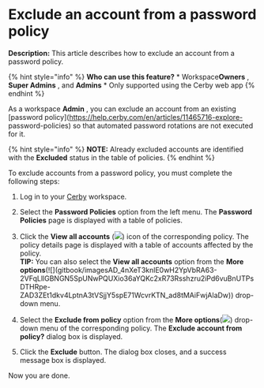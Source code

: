 # Exclude an account from a password policy

**Description:** This article describes how to exclude an account from a password policy.

{% hint style="info" %} **Who can use this feature?** * Workspace**Owners** ,
**Super Admins** , and **Admins** * Only supported using the Cerby web app {%
endhint %}

As a workspace **Admin** , you can exclude an account from an existing
[password policy](https://help.cerby.com/en/articles/11465716-explore-
password-policies) so that automated password rotations are not executed for
it.

{% hint style="info" %} **NOTE:** Already excluded accounts are identified
with the **Excluded** status in the table of policies. {% endhint %}

To exclude accounts from a password policy, you must complete the following
steps:

  1. Log in to your [Cerby](https://app.cerby.com/) workspace.

  2. Select the **Password Policies** option from the left menu. The **Password Policies** page is displayed with a table of policies.

  3. Click the **View all accounts** (![](https://downloads.intercomcdn.com/i/o/pc0ldyqu/1543947840/ebbf636d8d130abbb6c639a3f2d9/AD_4nXcPIqP-56DNIhh9Dn7gqcWeTHtmBKufYHqQs4op-rCPHVmeM0ilkjUpG1Fiotv8JLhThVFCrt5O8l130q7prKRoNerp750jxv31sgznh2PcxUGd9cMZf1uxI-oGZXXozUELbw7bkQ?expires=1748389500&signature=7a58f414a877e551397224b6203a6af2506360aaab14e975c0da87469b3f9d55&req=dSUjFcB6molbWfMU3HP0gIm%2Bx%2BD1gGr27ieYFsQ8TB4pBWxtuSQ%3D%0A)) icon of the corresponding policy. The policy details page is displayed with a table of accounts affected by the policy.  
**TIP:** You can also select the **View all accounts** option from the **More
options**(![](gitbook/imagesAD_4nXeT3knlE0wH2YpVbRA63-2VFqLllGBNGN5SpUNwPQUXio36aYQKc2xR73Rsshzru2iPd6vuBnUTPsDTHRpe-
ZAD3ZEt1dkv4LptnA3tVSjjY5spE71WcvrKTN_ad8tMAiFwjAlaDw)) drop-down menu.

  4. Select the **Exclude from policy** option from the **More options**(![](gitbook/imagesAD_4nXeT3knlE0wH2YpVbRA63-2VFqLllGBNGN5SpUNwPQUXio36aYQKc2xR73Rsshzru2iPd6vuBnUTPsDTHRpe-ZAD3ZEt1dkv4LptnA3tVSjjY5spE71WcvrKTN_ad8tMAiFwjAlaDw)) drop-down menu of the corresponding policy. The **Exclude account from policy?** dialog box is displayed.

  5. Click the **Exclude** button. The dialog box closes, and a success message box is displayed.

Now you are done.

